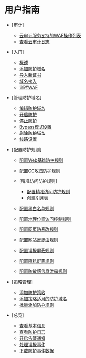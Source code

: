 # 用户指南

-   [审计]
    -   [云审计服务支持的WAF操作列表](云审计服务支持的WAF操作列表.md)
    -   [查看云审计日志](查看云审计日志.md)

-   [入门]
    -   [概述](概述.md)
    -   [添加防护域名](添加防护域名.md)
    -   [导入新证书](导入新证书.md)
    -   [域名接入](域名接入.md)
    -   [测试WAF](测试WAF.md)

-   [管理防护域名]
    -   [编辑防护域名](编辑防护域名.md)
    -   [开启防护](开启防护.md)
    -   [停止防护](停止防护.md)
    -   [Bypass模式设置](Bypass模式设置.md)
    -   [删除防护域名](删除防护域名.md)
    -   [线路设置](线路设置.md)

-   [配置防护规则]
    -   [配置Web基础防护规则](配置Web基础防护规则.md)
    -   [配置CC攻击防护规则](配置CC攻击防护规则.md)
    -   [精准访问防护规则]
        -   [配置精准访问防护规则](配置精准访问防护规则.md)
        -   [创建引用表](创建引用表.md)

    -   [配置黑白名单规则](配置黑白名单规则.md)
    -   [配置地理位置访问控制规则](配置地理位置访问控制规则.md)
    -   [配置网页防篡改规则](配置网页防篡改规则.md)
    -   [配置网站反爬虫规则](配置网站反爬虫规则.md)
    -   [配置误报屏蔽规则](配置误报屏蔽规则.md)
    -   [配置隐私屏蔽规则](配置隐私屏蔽规则.md)
    -   [配置防敏感信息泄露规则](配置防敏感信息泄露规则.md)

-   [策略管理]
    -   [添加防护策略](添加防护策略.md)
    -   [添加策略适用的防护域名](添加策略适用的防护域名.md)
    -   [批量添加防护规则](批量添加防护规则.md)

-   [总览]
    -   [查看基本信息](查看基本信息.md)
    -   [查看防护日志](查看防护日志.md)
    -   [开启告警通知](开启告警通知.md)
    -   [处理误报事件](处理误报事件.md)
    -   [下载防护事件数据](下载防护事件数据.md)


